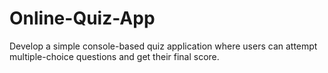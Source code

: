 # Online-Quiz-App
Develop a simple console-based quiz application where users can attempt multiple-choice questions and get their final score.
